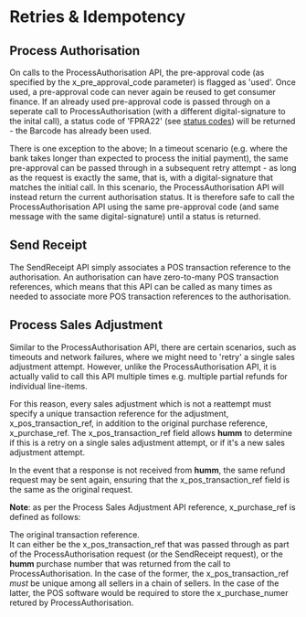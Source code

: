 # Retries &amp; Idempotency

## Process Authorisation

On calls to the ProcessAuthorisation API, the pre-approval code (as specified by the x_pre_approval_code parameter) is flagged as 'used'. Once used, a pre-approval code can never again be reused to get consumer finance. If an already used pre-approval code is passed through on a seperate call to ProcessAuthorisation (with a different digital-signature to the inital call), a status code of 'FPRA22' (see <a href="/api_information/status_codes/">status codes</a>) will be returned - the Barcode has already been used.

There is one exception to the above; In a timeout scenario (e.g. where the bank takes longer than expected to process the initial payment), the same pre-approval can be passed through in a subsequent retry attempt - as long as the request is exactly the same, that is, with a digital-signature that matches the initial call. In this scenario, the ProcessAuthorisation API will instead return the current authorisation status. It is therefore safe to call the ProcessAuthorisation API using the same pre-approval code (and same message with the same digital-signature) until a status is returned.

## Send Receipt

The SendReceipt API simply associates a POS transaction reference to the authorisation. An authorisation can have zero-to-many POS transaction references, which means that this API can be called as many times as needed to associate more POS transaction references to the authorisation.

## Process Sales Adjustment

Similar to the ProcessAuthorisation API, there are certain scenarios, such as timeouts and network failures, where we might need to 'retry' a single sales adjustment attempt. However, unlike the ProcessAuthorisation API, it is actually valid to call this API multiple times e.g. multiple partial refunds for individual line-items.

For this reason, every sales adjustment which is not a reattempt must specify a unique transaction reference for the adjustment, x_pos_transaction_ref, in addition to the original purchase reference, x_purchase_ref. The x_pos_transaction_ref field allows **humm** to determine if this is a retry on a single sales adjustment attempt, or if it's a new sales adjustment attempt.

In the event that a response is not received from **humm**, the same refund request may be sent again, ensuring that the x_pos_transaction_ref field is the same as the original request.

**Note**: as per the Process Sales Adjustment API reference, x_purchase_ref is defined as follows:
>
The original transaction reference.<br/>It can either be the x_pos_transaction_ref that was passed through as part of the ProcessAuthorisation request (or the SendReceipt request), or the **humm** purchase number that was returned from the call to ProcessAuthorisation. In the case of the former, the x_pos_transaction_ref *must* be unique among all sellers in a chain of sellers. In the case of the latter, the POS software would be required to store the x_purchase_numer retured by ProcessAuthorisation.
